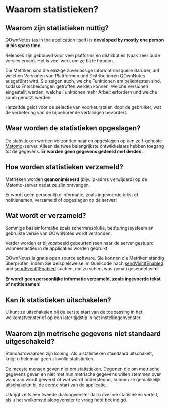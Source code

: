 # Waarom statistieken?

## Waarom zijn statistieken nuttig?

QOwnNotes (as in the application itself) is **developed by mostly one person in his spare time**.

Releases zijn gebouwd voor veel platforms en distributies (vaak zeer oude versies ervan). Het is veel werk om ze bij te houden.

Die Metriken sind die einzige zuverlässige Informationsquelle darüber, auf welchen Versionen von Plattformen und Distributionen QOwnNotes ausgeführt wird. Sie zeigen auch, welche Funktionen am beliebtesten sind, sodass Entscheidungen getroffen werden können, welche Versionen eingestellt werden, welche Funktionen mehr Arbeit erfordern und welche kaum genutzt werden.

Hetzelfde geldt voor de selectie van voorkeurstalen door de gebruiker, wat de verbetering van de bijbehorende vertalingen bevordert.

## Waar worden de statistieken opgeslagen?

De statistieken worden verzonden naar en opgeslagen op een zelf-gehoste [Matomo](https://matomo.org/)-server. Alleen de twee belangrijkste ontwikkelaars hebben toegang tot de gegevens. **Er worden geen gegevens gedeeld met derden.**

## Hoe worden statistieken verzameld?

Metrieken worden **geanonimiseerd** (bijv. ip-adres verwijderd) op de Matomo-server nadat ze zijn ontvangen.

Er wordt geen persoonlijke informatie, zoals ingevoerde tekst of notitienamen, verzameld of opgeslagen op de server!

## Wat wordt er verzameld?

Sommige basisinformatie zoals schermresolutie, besturingssysteem en gebruikte versie van QOwnNotes wordt verzonden.

Verder worden er bijvoorbeeld gebeurtenissen naar de server gestuurd wanneer acties in de applicaties worden gebruikt.

QOwnNotes is gratis open source software. Sie können die Metriken ständig überprüfen, indem Sie beispielsweise im Quellcode nach [sendVisitIfEnabled](https://github.com/pbek/QOwnNotes/search?q=sendVisitIfEnabled) und [sendEventIfEnabled](https://github.com/pbek/QOwnNotes/search?q=sendEventIfEnabled) suchen, um zu sehen, was genau gesendet wird.

**Er wordt geen persoonlijke informatie verzameld, zoals ingevoerde tekst of notitienamen!**

## Kan ik statistieken uitschakelen?

U kunt ze uitschakelen bij de eerste start van de toepassing in het welkomstvenster of op een later tijdstip in het instellingenvenster.

## Waarom zijn metrische gegevens niet standaard uitgeschakeld?

Standaardwaarden zijn koning. Als u statistieken standaard uitschakelt, krijgt u helemaal geen zinvolle statistieken.

De meeste mensen geven niet om statistieken. Degenen die om metrische gegevens geven en niet met hun metrische gegevens willen stemmen over waar aan wordt gewerkt of wat wordt ondersteund, kunnen ze gemakkelijk uitschakelen bij de eerste start van de applicatie.

U krijgt zelfs een tweede dialoogvenster dat u over de statistieken vertelt, als u het welkomstdialoogvenster te vroeg hebt beëindigd.
